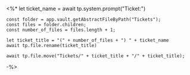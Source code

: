 <%*
	let ticket_name = await tp.system.prompt("Ticket:")
	
	const folder = app.vault.getAbstractFileByPath("Tickets");
	const files = folder.children;
	const number_of_files = files.length + 1;
	
	let ticket_title = "(" + number_of_files + ") " + ticket_name 
	await tp.file.rename(ticket_title)
	
	await tp.file.move("Tickets/" + ticket_title + "/" + ticket_title);
-%>